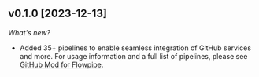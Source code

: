 ## v0.1.0 [2023-12-13]

_What's new?_

- Added 35+ pipelines to enable seamless integration of GitHub services and more. For usage information and a full list of pipelines, please see [GitHub Mod for Flowpipe](https://hub.flowpipe.io/mods/turbot/github).
